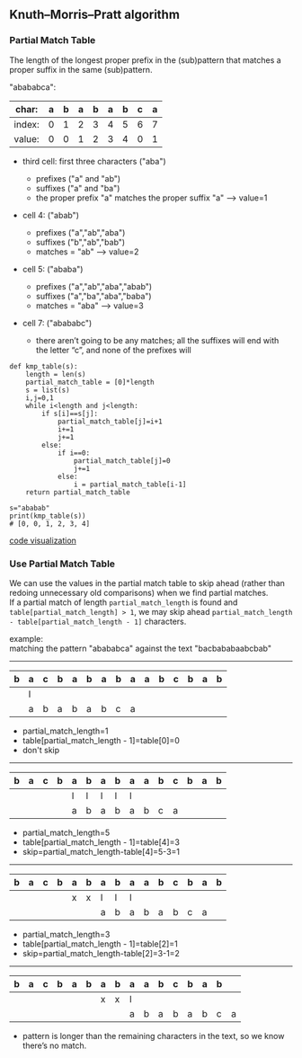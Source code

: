## Knuth–Morris–Pratt algorithm  


### Partial Match Table
The length of the longest proper prefix in the (sub)pattern that matches a proper suffix in the same (sub)pattern.  

"abababca":

char:  | a | b | a | b | a | b | c | a |
-------|---|---|---|---|---|---|---|---|
index: | 0 | 1 | 2 | 3 | 4 | 5 | 6 | 7 | 
value: | 0 | 0 | 1 | 2 | 3 | 4 | 0 | 1 |


- third cell: first three characters ("aba")  
    + prefixes ("a" and "ab")  
    + suffixes ("a" and "ba")  
    + the proper prefix "a" matches the proper suffix "a" --> value=1  

- cell 4: ("abab")  
    + prefixes ("a","ab","aba")  
    + suffixes ("b","ab","bab")  
    + matches = "ab" --> value=2  

- cell 5: ("ababa")  
    + prefixes ("a","ab","aba","abab")  
    + suffixes ("a","ba","aba","baba")  
    + matches = "aba" --> value=3  

- cell 7: ("abababc")  
    + there aren’t going to be any matches; all the suffixes will end with the letter “c”, and none of the prefixes will  

```
def kmp_table(s):   
    length = len(s)
    partial_match_table = [0]*length
    s = list(s)
    i,j=0,1
    while i<length and j<length:
        if s[i]==s[j]:
            partial_match_table[j]=i+1
            i+=1
            j+=1
        else:
            if i==0:
                partial_match_table[j]=0
                j+=1
            else:
                i = partial_match_table[i-1]
    return partial_match_table

s="ababab"
print(kmp_table(s))
# [0, 0, 1, 2, 3, 4]
```
[code visualization](http://pythontutor.com/composingprograms.html#code=def%20kmp_table%28s%29%3A%20%20%20%0A%20%20%20%20length%20%3D%20len%28s%29%0A%20%20%20%20partial_match_table%20%3D%20%5B0%5D*length%0A%20%20%20%20s%20%3D%20list%28s%29%0A%20%20%20%20i,j%3D0,1%0A%20%20%20%20while%20i%3Clength%20and%20j%3Clength%3A%0A%20%20%20%20%20%20%20%20if%20s%5Bi%5D%3D%3Ds%5Bj%5D%3A%0A%20%20%20%20%20%20%20%20%20%20%20%20partial_match_table%5Bj%5D%3Di%2B1%0A%20%20%20%20%20%20%20%20%20%20%20%20i%2B%3D1%0A%20%20%20%20%20%20%20%20%20%20%20%20j%2B%3D1%0A%20%20%20%20%20%20%20%20else%3A%0A%20%20%20%20%20%20%20%20%20%20%20%20if%20i%3D%3D0%3A%0A%20%20%20%20%20%20%20%20%20%20%20%20%20%20%20%20partial_match_table%5Bj%5D%3D0%0A%20%20%20%20%20%20%20%20%20%20%20%20%20%20%20%20j%2B%3D1%0A%20%20%20%20%20%20%20%20%20%20%20%20else%3A%0A%20%20%20%20%20%20%20%20%20%20%20%20%20%20%20%20i%20%3D%20partial_match_table%5Bi-1%5D%0A%20%20%20%20return%20partial_match_table%0A%0As%3D%22ababab%22%0Aprint%28kmp_table%28s%29%29&cumulative=true&curInstr=36&mode=display&origin=composingprograms.js&py=3&rawInputLstJSON=%5B%5D)  

### Use Partial Match Table
We can use the values in the partial match table to skip ahead (rather than redoing unnecessary old comparisons) when we find partial matches.  
If a partial match of length ```partial_match_length``` is found and ```table[partial_match_length] > 1```, we may skip ahead ```partial_match_length - table[partial_match_length - 1]``` characters.  

example:  
matching the pattern "abababca" against the text "bacbababaabcbab"  

-------------------------------------------------------------------------------------  
  
| b | a | c | b | a | b | a | b | a | a | b | c | b | a | b |
|---|---|---|---|---|---|---|---|---|---|---|---|---|---|---|
|   | l |   |   |   |   |   |   |   |   |   |   |   |   |   |
|   | a | b | a | b | a | b | c | a |   |   |   |   |   |   |
 
- partial_match_length=1   
- table[partial_match_length - 1]=table[0]=0  
- don't skip  

-------------------------------------------------------------------------------------  
    
| b | a | c | b | a | b | a | b | a | a | b | c | b | a | b |
|---|---|---|---|---|---|---|---|---|---|---|---|---|---|---|
|   |   |   |   | l | l | l | l | l |   |   |   |   |   |   |
|   |   |   |   | a | b | a | b | a | b | c | a |   |   |   |
    
- partial_match_length=5  
- table[partial_match_length - 1]=table[4]=3  
- skip=partial_match_length-table[4]=5-3=1  

-------------------------------------------------------------------------------------
      
| b | a | c | b | a | b | a | b | a | a | b | c | b | a | b |
|---|---|---|---|---|---|---|---|---|---|---|---|---|---|---|
|   |   |   |   | x | x | l | l | l |   |   |   |   |   |   |
|   |   |   |   |   |   | a | b | a | b | a | b | c | a |   |
      
- partial_match_length=3  
- table[partial_match_length - 1]=table[2]=1  
- skip=partial_match_length-table[2]=3-1=2  

-------------------------------------------------------------------------------------  
        
| b | a | c | b | a | b | a | b | a | a | b | c | b | a | b |   |
|---|---|---|---|---|---|---|---|---|---|---|---|---|---|---|---|
|   |   |   |   |   |   | x | x | l |   |   |   |   |   |   |   |
|   |   |   |   |   |   |   |   | a | b | a | b | a | b | c | a |
        
- pattern is longer than the remaining characters in the text, so we know there’s no match.        